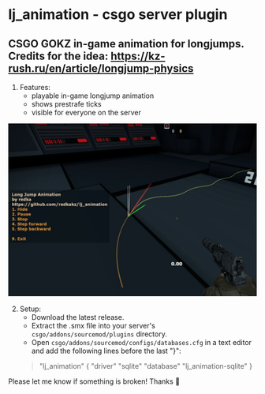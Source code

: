 # lj_animation - csgo server plugin
CSGO GOKZ in-game animation for longjumps.\
Credits for the idea: https://kz-rush.ru/en/article/longjump-physics
-

1. Features:
	- playable in-game longjump animation
	- shows prestrafe ticks
	- visible for everyone on the server

![alt text](https://github.com/redkakz/lj_animation/blob/main/ljanim_thumbnail.jpg?raw=true)

2. Setup:
	- Download the latest  release.
	- Extract the .smx file into your server's  `csgo/addons/sourcemod/plugins`  directory.
	- Open  `csgo/addons/sourcemod/configs/databases.cfg`  in a text editor and add the following lines before the last "}":
	> "lj_animation"
		{
			"driver"  "sqlite"
			"database"  "lj_animation-sqlite"
		}

Please let me know if something is broken! Thanks :sparkling_heart:

